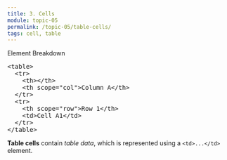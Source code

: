 ```yaml
---
title: 3. Cells
module: topic-05
permalink: /topic-05/table-cells/
tags: cell, table
---
```


<div class="divider-heading"></div>


<div id="code-heading">Element Breakdown <i class="fas fa-battery-three-quarters"></i></div>
<pre id="breakdown-block">
&lt;table&gt;
  &lt;tr&gt;
    &lt;th&gt;&lt;/th&gt;
    &lt;th scope="col"&gt;Column A&lt;/th&gt;
  &lt;/tr&gt;
  &lt;tr&gt;
    &lt;th scope="row"&gt;Row 1&lt;/th&gt;
    <span class="pulsate">&lt;td&gt;</span>Cell A1<span class="pulsate">&lt;/td&gt;</span>
  &lt;/tr&gt;
&lt;/table&gt;
</pre>


**Table cells** contain _table data_, which is represented using a `<td>...</td>` element.
